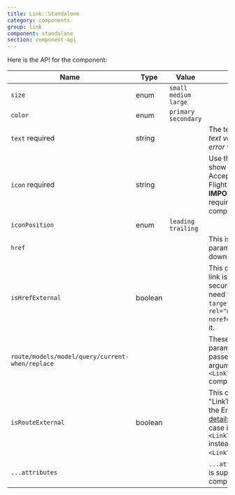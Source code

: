 ```yaml
---
title: Link::Standalone
category: components
group: link
component: standalone
section: component-api
---
```


Here is the API for the component:

| Name | Type | Value | Notes |
| --- | --- | --- | --- |
| `size` | enum | `small` `medium` `large` |  |
| `color` | enum | `primary` `secondary` |  |
| `text` required | string |  | The text of the link. _If no text value is defined an error will be thrown._ |
| `icon` required | string |  | Use this parameter to show an icon. Acceptable value: any Flight icon name. **🚨 IMPORTANT:** the `icon` is required to make the component accessible. |
| `iconPosition` | enum | `leading` `trailing` |  |
| `href` |  |  | This is the URL parameter that is passed down to the `<a>` element. |
| `isHrefExternal` | boolean |  | This controls if the `<a>` link is external and so for security reasons we need to add the `target="_blank"` and `rel="noopener noreferrer"` attributes to it. |
| `route/models/model/query/current-when/replace` |  |  | These are the parameters that are passed down as arguments to the `<LinkTo/LinkToExternal>` component. |
| `isRouteExternal` | boolean |  | This controls if the "LinkTo" is external to the Ember engine ([more details here](https://ember-engines.com/docs/link-to-external)) in which case it will use a `<LinkToExternal>` instead of a simple `<LinkTo>` for the @route. |
| `...attributes` |  |  | `...attributes` spreading is supported on this component. |